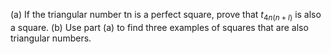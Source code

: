 (a) If the triangular number tn is a perfect square, prove that $t_{4n(n+l)}$ is also a square.
(b) Use part (a) to find three examples of squares that are also triangular numbers.